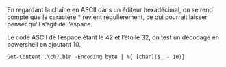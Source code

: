 En regardant la chaîne en ASCII dans un éditeur hexadécimal, on se rend compte que le caractère * revient régulièrement, ce qui pourrait laisser penser qu’il s’agit de l’espace.

Le code ASCII de l’espace étant le 42 et l’étoile 32, on test un décodage en powershell en ajoutant 10.
```
Get-Content .\ch7.bin -Encoding byte | %{ [char]($_ - 10)}
```
